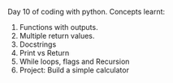 Day 10 of coding with python.
Concepts learnt:
1. Functions with outputs.
2. Multiple return values.
3. Docstrings
4. Print vs Return
5.  While loops, flags and Recursion
6. Project: Build a simple calculator

